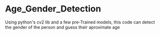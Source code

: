 # Age_Gender_Detection
Using python's cv2 lib and a few pre-Trained models, this code can detect the gender of the person and guess their aproximate age 
